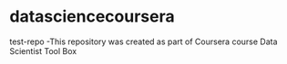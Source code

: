 # datasciencecoursera
test-repo -This repository was created as part of Coursera course Data Scientist Tool Box
